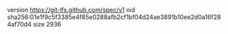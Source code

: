 version https://git-lfs.github.com/spec/v1
oid sha256:01e1f9c5f3385e4f85e0288afb2cf1bf04d24ae3891b10ee2d0a16f284af70d4
size 2936
